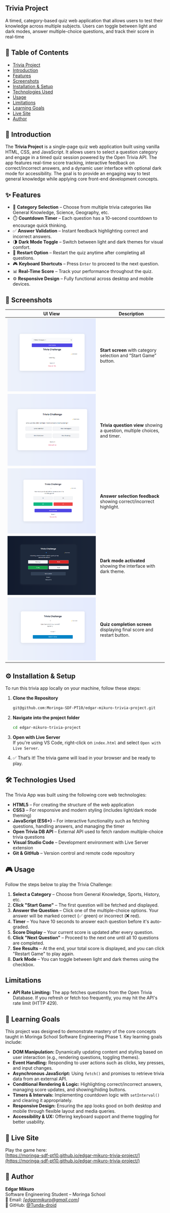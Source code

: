 ## Trivia Project
A timed, category-based quiz web application that allows users to test their knowledge across multiple subjects. Users can toggle between light and dark modes, answer multiple-choice questions, and track their score in real-time

## 📑 Table of Contents

- [Trivia Project](#trivia-project)
- [Introduction](#-introduction)
- [Features](#-features)
- [Screenshots](#-screenshots)
- [Installation & Setup](#️-installation--setup)
- [Technologies Used](#️-technologies-used)
- [Usage](#-usage)
- [Limitations](#limitations)
- [Learning Goals](#-learning-goals)
- [Live Site](#live-site)
- [Author](#-author)


## 🧠 Introduction
The **Trivia Project** is a single-page quiz web application built using vanilla HTML, CSS, and JavaScript. It allows users to select a question category and engage in a timed quiz session powered by the Open Trivia API. The app features real-time score tracking, interactive feedback on correct/incorrect answers, and a dynamic user interface with optional dark mode for accessibility. The goal is to provide an engaging way to test general knowledge while applying core front-end development concepts.

## ✨ Features
- 🎯 **Category Selection** – Choose from multiple trivia categories like General Knowledge, Science, Geography, etc.  
- ⏱️ **Countdown Timer** – Each question has a 10-second countdown to encourage quick thinking.  
- ✅ **Answer Validation** – Instant feedback highlighting correct and incorrect answers.  
- 🌗 **Dark Mode Toggle** – Switch between light and dark themes for visual comfort.  
- 🔄 **Restart Option** – Restart the quiz anytime after completing all questions.  
- 🎮 **Keyboard Shortcuts** – Press `Enter` to proceed to the next question.  
- 📊 **Real-Time Score** – Track your performance throughout the quiz.  
- ⚙️ **Responsive Design** – Fully functional across desktop and mobile devices.

## 📸 Screenshots

| UI View | Description |
|--------|-------------|
| ![Start Screen](./assets/Screenshot1.png) | **Start screen** with category selection and “Start Game” button. |
| ![Question Screen](./assets/Screenshot2.png) | **Trivia question view** showing a question, multiple choices, and timer. |
| ![Answer Feedback](./assets/Screenshot3.png) | **Answer selection feedback** showing correct/incorrect highlight. |
| ![Dark Mode](./assets/Screenshot4.png) | **Dark mode activated** showing the interface with dark theme. |
| ![Completion Screen](./assets/Screenshot5.png) | **Quiz completion screen** displaying final score and restart button. |

## ⚙️ Installation & Setup
To run this trivia app locally on your machine, follow these steps:

1. **Clone the Repository**  
   ```bash
   git@github.com:Moringa-SDF-PT10/edgar-mikuro-trivia-project.git
   ```

2. **Navigate into the project folder**  
   ```bash
   cd edgar-mikuro-trivia-project
   ```

3. **Open with Live Server**  
   If you're using VS Code, right-click on `index.html` and select `Open with Live Server`.

4. ✅ That’s it! The trivia game will load in your browser and be ready to play.

## 🛠️ Technologies Used
The Trivia App was built using the following core web technologies:

- **HTML5** – For creating the structure of the web application  
- **CSS3** – For responsive and modern styling (includes light/dark mode theming)  
- **JavaScript (ES6+)** – For interactive functionality such as fetching questions, handling answers, and managing the timer  
- **Open Trivia DB API** – External API used to fetch random multiple-choice trivia questions  
- **Visual Studio Code** – Development environment with Live Server extension  
- **Git & GitHub** – Version control and remote code repository  

## 🎮 Usage
Follow the steps below to play the Trivia Challenge:

1. **Select a Category** – Choose from General Knowledge, Sports, History, etc.  
2. **Click "Start Game"** – The first question will be fetched and displayed.  
3. **Answer the Question** – Click one of the multiple-choice options. Your answer will be marked correct (✅ green) or incorrect (❌ red).  
4. **Timer** – You have 10 seconds to answer each question before it's auto-graded.  
5. **Score Display** – Your current score is updated after every question.  
6. **Click "Next Question"** – Proceed to the next one until all 10 questions are completed.  
7. **See Results** – At the end, your total score is displayed, and you can click "Restart Game" to play again.  
8. **Dark Mode** – You can toggle between light and dark themes using the checkbox.

## Limitations
- **API Rate Limiting:** The app fetches questions from the Open Trivia Database. If you refresh or fetch too frequently, you may hit the API's rate limit (HTTP 429).

## 🎯 Learning Goals
This project was designed to demonstrate mastery of the core concepts taught in Moringa School Software Engineering Phase 1. Key learning goals include:

- **DOM Manipulation:** Dynamically updating content and styling based on user interaction (e.g., rendering questions, toggling themes).
- **Event Handling:** Responding to user actions such as clicks, key presses, and input changes.
- **Asynchronous JavaScript:** Using `fetch()` and promises to retrieve trivia data from an external API.
- **Conditional Rendering & Logic:** Highlighting correct/incorrect answers, managing score updates, and showing/hiding buttons.
- **Timers & Intervals:** Implementing countdown logic with `setInterval()` and clearing it appropriately.
- **Responsive Design:** Ensuring the app looks good on both desktop and mobile through flexible layout and media queries.
- **Accessibility & UX:** Offering keyboard support and theme toggling for better usability.

## 🔗 Live Site
Play the game here:  
[https://moringa-sdf-pt10.github.io/edgar-mikuro-trivia-project/](https://moringa-sdf-pt10.github.io/edgar-mikuro-trivia-project/)

## 👤 Author
**Edgar Mikuro**  
Software Engineering Student – Moringa School  
📧 Email: *[edgarmikuro@gmail.com]*  
🔗 GitHub: [@Tunda-droid](https://github.com/Tunda-droid)
